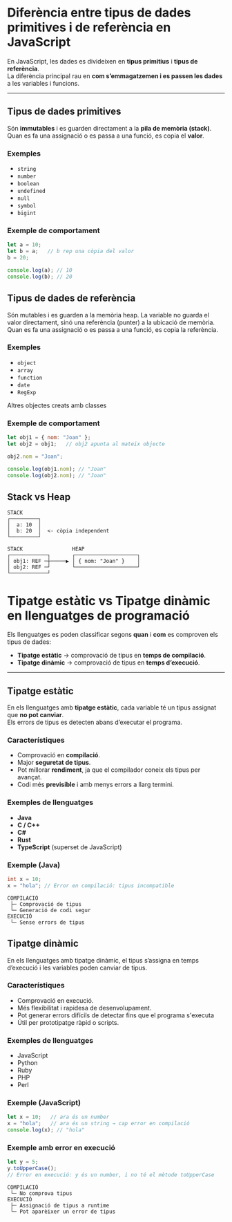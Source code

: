 # Diferència entre tipus de dades primitives i de referència en JavaScript

En JavaScript, les dades es divideixen en **tipus primitius** i **tipus de referència**.  
La diferència principal rau en **com s’emmagatzemen i es passen les dades** a les variables i funcions.

---

## Tipus de dades primitives

Són **immutables** i es guarden directament a la **pila de memòria (stack)**.  
Quan es fa una assignació o es passa a una funció, es copia el **valor**.

### Exemples
- `string`
- `number`
- `boolean`
- `undefined`
- `null`
- `symbol`
- `bigint`

### Exemple de comportament

```js
let a = 10;
let b = a;   // b rep una còpia del valor
b = 20;

console.log(a); // 10
console.log(b); // 20
```

## Tipus de dades de referència

Són mutables i es guarden a la memòria heap.
La variable no guarda el valor directament, sinó una referència (punter) a la ubicació de memòria.
Quan es fa una assignació o es passa a una funció, es copia la referència.

### Exemples

- `object`
- `array`
- `function`
- `date`
- `RegExp`

Altres objectes creats amb classes

### Exemple de comportament
```js
let obj1 = { nom: "Joan" };
let obj2 = obj1;   // obj2 apunta al mateix objecte

obj2.nom = "Joan";

console.log(obj1.nom); // "Joan"
console.log(obj2.nom); // "Joan"
```
## Stack vs Heap
```code
STACK
┌─────────┐
│  a: 10  │
│  b: 20  │  <- còpia independent
└─────────┘

STACK                HEAP
┌────────────┐       ┌────────────────────┐
│ obj1: REF ─┼─────▶ │ { nom: "Joan" }    │
│ obj2: REF ─┘       └────────────────────┘
└────────────┘
```

# Tipatge estàtic vs Tipatge dinàmic en llenguatges de programació

Els llenguatges es poden classificar segons **quan** i **com** es comproven els tipus de dades:  
- **Tipatge estàtic** → comprovació de tipus en **temps de compilació**.  
- **Tipatge dinàmic** → comprovació de tipus en **temps d’execució**.

---

## Tipatge estàtic

En els llenguatges amb **tipatge estàtic**, cada variable té un tipus assignat que **no pot canviar**.  
Els errors de tipus es detecten abans d’executar el programa.

### Característiques
- Comprovació en **compilació**.
- Major **seguretat de tipus**.
- Pot millorar **rendiment**, ja que el compilador coneix els tipus per avançat.
- Codi més **previsible** i amb menys errors a llarg termini.

### Exemples de llenguatges
- **Java**
- **C / C++**
- **C#**
- **Rust**
- **TypeScript** (superset de JavaScript)

### Exemple (Java)
```java
int x = 10;
x = "hola"; // Error en compilació: tipus incompatible
```

```
COMPILACIÓ
 ├─ Comprovació de tipus
 └─ Generació de codi segur
EXECUCIÓ
 └─ Sense errors de tipus

```
## Tipatge dinàmic

En els llenguatges amb tipatge dinàmic, el tipus s’assigna en temps d’execució i les variables poden canviar de tipus.

### Característiques

- Comprovació en execució.
- Més flexibilitat i rapidesa de desenvolupament.
- Pot generar errors difícils de detectar fins que el programa s'executa
- Útil per prototipatge ràpid o scripts.
### Exemples de llenguatges

- JavaScript
- Python
- Ruby
- PHP
- Perl
### Exemple (JavaScript)
```js
let x = 10;   // ara és un number
x = "hola";   // ara és un string → cap error en compilació
console.log(x); // "hola"
```

### Exemple amb error en execució

```js
let y = 5;
y.toUpperCase(); 
// Error en execució: y és un number, i no té el mètode toUpperCase

```
```
COMPILACIÓ
 └─ No comprova tipus
EXECUCIÓ
 ├─ Assignació de tipus a runtime
 └─ Pot aparèixer un error de tipus

```
